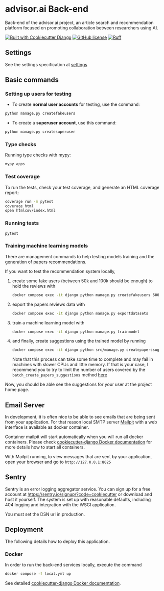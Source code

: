 # advisor.ai Back-end

Back-end of the advisor.ai project, an article search and recommendation platform focused on promoting collaboration between researchers using AI.

[![Built with Cookiecutter Django](https://img.shields.io/badge/built%20with-Cookiecutter%20Django-ff69b4.svg?logo=cookiecutter)](https://github.com/cookiecutter/cookiecutter-django/)
[![GitHub license](https://img.shields.io/badge/license-MIT-blue.svg)](./LICENSE)
[![Ruff](https://img.shields.io/endpoint?url=https://raw.githubusercontent.com/astral-sh/ruff/main/assets/badge/v2.json)](https://github.com/astral-sh/ruff)

## Settings

See the settings specification at [settings](http://cookiecutter-django.readthedocs.io/en/latest/settings.html).

## Basic commands

### Setting up users for testing

- To create **normal user accounts** for testing, use the command:

```bash
python manage.py createfakeusers
```

- To create a **superuser account**, use this command:

```bash
python manage.py createsuperuser
```

### Type checks

Running type checks with mypy:

```bash
mypy apps
```

### Test coverage

To run the tests, check your test coverage, and generate an HTML coverage report:

```bash
coverage run -m pytest
coverage html
open htmlcov/index.html
```

### Running tests

```bash
pytest
```

### Training machine learning models

There are management commands to help testing models training and the generation of papers recommendations.

If you want to test the recommendation system locally,

1. create some fake users (between 50k and 100k should be enough) to hold the reviews with

    ```bash
    docker compose exec -it django python manage.py createfakeusers 50000
    ```

1. export the papers reviews data with

    ```bash
    docker compose exec -it django python manage.py exportdatasets
    ```

1. train a machine learning model with

    ```bash
    docker compose exec -it django python manage.py trainmodel
    ```

1. and finally, create suggestions using the trained model by running

    ```bash
    docker compose exec -it django python src/manage.py createpaperssuggestions --offset=25 --max=250
    ```

    Note that this process can take some time to complete and may fail in machines with slower CPUs and little memory. If that is your case, I recommend you to try to limit the number of users covered by the `batch_create_papers_suggestions` method [here](./apps/papers/tasks.py)

Now, you should be able see the suggestions for your user at the project home page.

## Email Server

In development, it is often nice to be able to see emails that are being sent from your application. For that reason local SMTP server [Mailpit](https://github.com/axllent/mailpit) with a web interface is available as docker container.

Container mailpit will start automatically when you will run all docker containers.
Please check [cookiecutter-django Docker documentation](http://cookiecutter-django.readthedocs.io/en/latest/deployment-with-docker.html) for more details how to start all containers.

With Mailpit running, to view messages that are sent by your application, open your browser and go to `http://127.0.0.1:8025`

## Sentry

Sentry is an error logging aggregator service. You can sign up for a free account at <https://sentry.io/signup/?code=cookiecutter> or download and host it yourself.
The system is set up with reasonable defaults, including 404 logging and integration with the WSGI application.

You must set the DSN url in production.

## Deployment

The following details how to deploy this application.

### Docker

In order to run the back-end services locally, execute the command

```bash
docker compose -f local.yml up
```

See detailed [cookiecutter-django Docker documentation](http://cookiecutter-django.readthedocs.io/en/latest/deployment-with-docker.html).
